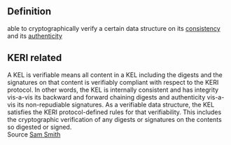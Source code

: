 ## Definition
able to cryptographically verify a certain data structure on its [consistency](inconsistency.md) and its [authenticity](authenticity.md)

## KERI related
A KEL is verifiable means all content in a KEL including the digests and the signatures on that content is verifiably compliant with respect to the KERI protocol. In other words, the KEL is internally consistent and has integrity vis-a-vis its backward and forward chaining digests and authenticity vis-a-vis its non-repudiable signatures. As a verifiable data structure, the KEL satisfies the KERI protocol-defined rules for that verifiability. This includes the cryptographic verification of any digests or signatures on the contents so digested or signed.\
Source [Sam Smith](https://github.com/WebOfTrust/ietf-keri/blob/main/draft-ssmith-keri.md#basic-terminology)